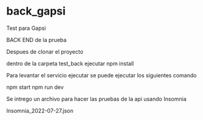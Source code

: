 # back_gapsi
Test para Gapsi



BACK END de la prueba

Despues de clonar el proyecto

dentro de la carpeta test_back ejecutar 
  npm install
  
Para levantar el servicio ejecutar se puede ejecutar los siguientes comando

  npm start 
  npm run dev
  

Se intrego un archivo para hacer las pruebas de la api usando Insomnia

Insomnia_2022-07-27.json


